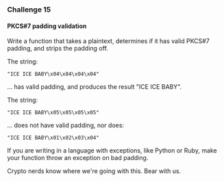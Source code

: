 ### Challenge 15
#### PKCS#7 padding validation

Write a function that takes a plaintext, determines if it has valid PKCS#7 padding, and strips the padding off.

The string:
```
"ICE ICE BABY\x04\x04\x04\x04"
```
... has valid padding, and produces the result "ICE ICE BABY".

The string:
```
"ICE ICE BABY\x05\x05\x05\x05"
```
... does not have valid padding, nor does:
```
"ICE ICE BABY\x01\x02\x03\x04"
```
If you are writing in a language with exceptions, like Python or Ruby, make your function throw an exception on bad padding.

Crypto nerds know where we're going with this. Bear with us.
